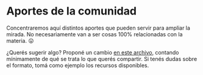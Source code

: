 # Aportes de la comunidad

Concentraremos aquí distintos aportes que pueden servir para ampliar la mirada. No necesariamente van a ser cosas 100% relacionadas con la materia. :stuck_out_tongue:

¿Querés sugerir algo? Proponé un cambio [en este archivo](https://github.com/unahur-covid/unahur-covid.github.io/blob/master/comunidad.md), contando mínimamente de qué se trata lo que querés compartir. Si tenés dudas sobre el formato, tomá como ejemplo los recursos disponibles.
